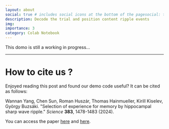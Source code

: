 ```yaml
---
layout: about
social: true # includes social icons at the bottom of the pagesocial: true # includes social icons at the bottom of the pagetitle: 🧠 😴 3. Decode Ripple Events
description: Decode the trial and position content ripple events
img:
importance: 3
category: Colab Notebook
---
```


This domo is still a working in progress...


---


# How to cite us ? 

Enjoyed reading this post and found our demo code useful? It can be cited as follows:

Wannan Yang, Chen Sun, Roman Huszár, Thomas Hainmueller, Kirill Kiselev, György Buzsáki. 
"Selection of experience for memory by hippocampal sharp wave ripple." _Science_ **383**, 1478-1483 (2024).




You can access the paper [here](https://www.science.org/doi/10.1126/science.adk8261)
and [here](https://winnieyangwannan.github.io/RippleTagging/Paper/).